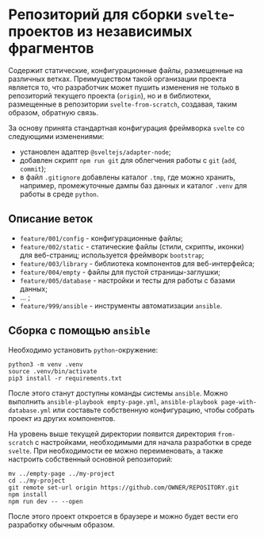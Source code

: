 # Репозиторий для сборки `svelte`-проектов из независимых фрагментов

Содержит статические, конфигурационные файлы, размещенные на различных ветках.
Преимуществом такой организации проекта является то, что разработчик может пушить изменения 
не только в репозиторий текущего проекта (`origin`),
но и в библиотеки, размещенные в репозитории `svelte-from-scratch`, создавая, таким образом, обратную связь.

За основу принята стандартная конфигурация фреймворка `svelte` со следующими изменениями:

* установлен адаптер `@sveltejs/adapter-node`; 
* добавлен скрипт `npm run git` для облегчения работы с `git` (`add`, `commit`); 
* в файл `.gitignore` добавлены каталог `.tmp`, где можно хранить, например, промежуточные дампы баз данных и 
  каталог `.venv` для работы в среде `python`.

## Описание веток

* `feature/001/config`   - конфигурационные файлы; 
* `feature/002/static`   - статические файлы (стили, скрипты, иконки) для веб-страниц; используется фреймворк `bootstrap`;
* `feature/003/library`  - библиотека компонентов для веб-интерфейса;
* `feature/004/empty`    - файлы для пустой страницы-заглушки;
* `feature/005/database` - настройки и тесты для работы с базами данных;
* … ;
* `feature/999/ansible`  - инструменты автоматизации `ansible`.

## Сборка с помощью `ansible`

Необходимо установить `python`-окружение:

```
python3 -m venv .venv
source .venv/bin/activate
pip3 install -r requirements.txt

```

После этого станут доступны команды системы `ansible`. Можно выполнить `ansible-playbook empty-page.yml`, `ansible-playbook page-with-database.yml`
или составьте собственную конфигурацию, чтобы собрать проект из других компонентов.

На уровень выше текущей директории появится директория `from-scratch` с настройками, необходимыми для начала разработки в среде `svelte`. 
При необходимости ее можно переименовать, а также настроить собственный основной репозиторий:

```
mv ../empty-page ../my-project
cd ../my-project
git remote set-url origin https://github.com/OWNER/REPOSITORY.git
npm install
npm run dev -- --open

```

После этого проект откроется в браузере и можно будет вести его разработку обычным образом.


